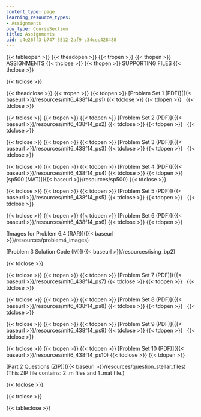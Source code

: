 ```yaml
---
content_type: page
learning_resource_types:
- Assignments
ocw_type: CourseSection
title: Assignments
uid: e4e26ff3-b747-5512-2af9-c34cec428488
---
```


{{< tableopen >}}
{{< theadopen >}}
{{< tropen >}}
{{< thopen >}}
ASSIGNMENTS
{{< thclose >}}
{{< thopen >}}
SUPPORTING FILES
{{< thclose >}}

{{< trclose >}}

{{< theadclose >}}
{{< tropen >}}
{{< tdopen >}}
[Problem Set 1 (PDF)]({{< baseurl >}}/resources/mit6_438f14_ps1)
{{< tdclose >}}
{{< tdopen >}}
 
{{< tdclose >}}

{{< trclose >}}
{{< tropen >}}
{{< tdopen >}}
[Problem Set 2 (PDF)]({{< baseurl >}}/resources/mit6_438f14_ps2)
{{< tdclose >}}
{{< tdopen >}}
 
{{< tdclose >}}

{{< trclose >}}
{{< tropen >}}
{{< tdopen >}}
[Problem Set 3 (PDF)]({{< baseurl >}}/resources/mit6_438f14_ps3)
{{< tdclose >}}
{{< tdopen >}}
 
{{< tdclose >}}

{{< trclose >}}
{{< tropen >}}
{{< tdopen >}}
[Problem Set 4 (PDF)]({{< baseurl >}}/resources/mit6_438f14_ps4)
{{< tdclose >}}
{{< tdopen >}}
[sp500 (MAT)]({{< baseurl >}}/resources/sp500)
{{< tdclose >}}

{{< trclose >}}
{{< tropen >}}
{{< tdopen >}}
[Problem Set 5 (PDF)]({{< baseurl >}}/resources/mit6_438f14_ps5)
{{< tdclose >}}
{{< tdopen >}}
 
{{< tdclose >}}

{{< trclose >}}
{{< tropen >}}
{{< tdopen >}}
[Problem Set 6 (PDF)]({{< baseurl >}}/resources/mit6_438f14_ps6)
{{< tdclose >}}
{{< tdopen >}}


[Images for Problem 6.4 (RAR)]({{< baseurl >}}/resources/problem4_images)

[Problem 3 Solution Code (M)]({{< baseurl >}}/resources/ising_bp2)


{{< tdclose >}}

{{< trclose >}}
{{< tropen >}}
{{< tdopen >}}
[Problem Set 7 (PDF)]({{< baseurl >}}/resources/mit6_438f14_ps7)
{{< tdclose >}}
{{< tdopen >}}
 
{{< tdclose >}}

{{< trclose >}}
{{< tropen >}}
{{< tdopen >}}
[Problem Set 8 (PDF)]({{< baseurl >}}/resources/mit6_438f14_ps8)
{{< tdclose >}}
{{< tdopen >}}
 
{{< tdclose >}}

{{< trclose >}}
{{< tropen >}}
{{< tdopen >}}
[Problem Set 9 (PDF)]({{< baseurl >}}/resources/mit6_438f14_ps9)
{{< tdclose >}}
{{< tdopen >}}
 
{{< tdclose >}}

{{< trclose >}}
{{< tropen >}}
{{< tdopen >}}
[Problem Set 10 (PDF)]({{< baseurl >}}/resources/mit6_438f14_ps10)
{{< tdclose >}}
{{< tdopen >}}


[Part 2 Questions (ZIP)]({{< baseurl >}}/resources/question_stellar_files) (This ZIP file contains: 2 .m files and 1 .mat file.)


{{< tdclose >}}

{{< trclose >}}

{{< tableclose >}}